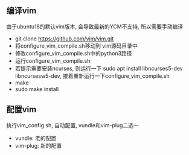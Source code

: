 ## 编译vim
由于ubuntu18的默认vim版本, 会导致最新的YCM不支持, 所以需要手动编译
* git clone https://github.com/vim/vim.git
* 将configure_vim_compile.sh移动到 vim源码目录中
* 修改configure_vim_compile.sh中的python3路径
* 运行configure_vim_compile.sh
* 若提示需要安装ncurses, 则运行一下 sudo apt install libncurses5-dev libncursesw5-dev, 接着重新运行一下configure_vim_compile.sh
* make
* sudo make install

## 配置vim
执行vim_config.sh, 自动配置, vundle和vim-plug二选一
* vundle: 老的配置
* vim-plug: 新的配置
